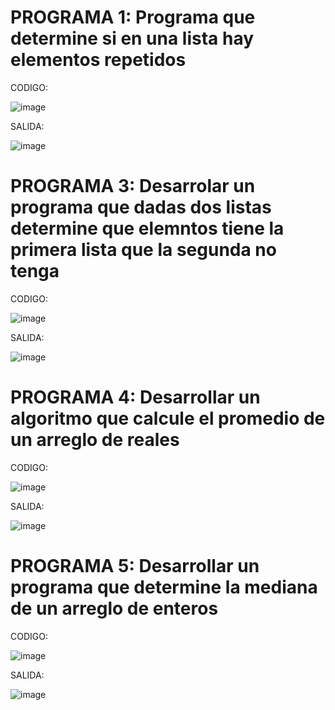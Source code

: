 # PROGRAMA 1: Programa que determine si en una lista hay elementos repetidos

CODIGO:

![image](https://github.com/user-attachments/assets/f13f6e41-d7f1-4999-9b1a-49c913151ec0)

SALIDA:

![image](https://github.com/user-attachments/assets/3cf630e5-aca6-4569-825f-c97e8c65a197)

# PROGRAMA 3: Desarrolar un programa que dadas dos listas determine que elemntos tiene la primera lista que la segunda no tenga

CODIGO:

![image](https://github.com/user-attachments/assets/dfbf3f1f-89e4-4fe9-a5fe-02d881bd93d4)

SALIDA:

![image](https://github.com/user-attachments/assets/376e3358-3671-4994-af56-566a7a13c3a5)

# PROGRAMA 4: Desarrollar un algoritmo que calcule el promedio de un arreglo de reales

CODIGO:

![image](https://github.com/user-attachments/assets/38ea769c-9858-46ae-af39-5297dd0701cf)

SALIDA:

![image](https://github.com/user-attachments/assets/85d8033c-e1ab-45a0-aaab-009b8632a9aa)

# PROGRAMA 5: Desarrollar un programa que determine la mediana de un arreglo de enteros

CODIGO:

![image](https://github.com/user-attachments/assets/4a2c9054-c4f4-4a78-9a6c-253adeebd696)

SALIDA:

![image](https://github.com/user-attachments/assets/079e4926-3e7b-4fc7-9114-e072b1703613)





